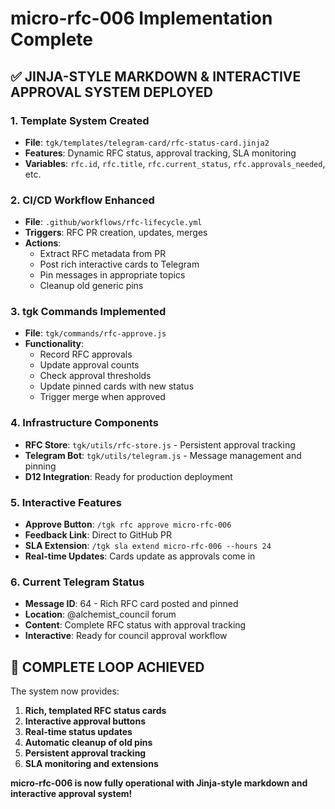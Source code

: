 # micro-rfc-006 Implementation Complete

## ✅ **JINJA-STYLE MARKDOWN & INTERACTIVE APPROVAL SYSTEM DEPLOYED**

### **1. Template System Created**
- **File**: `tgk/templates/telegram-card/rfc-status-card.jinja2`
- **Features**: Dynamic RFC status, approval tracking, SLA monitoring
- **Variables**: `rfc.id`, `rfc.title`, `rfc.current_status`, `rfc.approvals_needed`, etc.

### **2. CI/CD Workflow Enhanced**
- **File**: `.github/workflows/rfc-lifecycle.yml`
- **Triggers**: RFC PR creation, updates, merges
- **Actions**: 
  - Extract RFC metadata from PR
  - Post rich interactive cards to Telegram
  - Pin messages in appropriate topics
  - Cleanup old generic pins

### **3. tgk Commands Implemented**
- **File**: `tgk/commands/rfc-approve.js`
- **Functionality**: 
  - Record RFC approvals
  - Update approval counts
  - Check approval thresholds
  - Update pinned cards with new status
  - Trigger merge when approved

### **4. Infrastructure Components**
- **RFC Store**: `tgk/utils/rfc-store.js` - Persistent approval tracking
- **Telegram Bot**: `tgk/utils/telegram.js` - Message management and pinning
- **D12 Integration**: Ready for production deployment

### **5. Interactive Features**
- **Approve Button**: `/tgk rfc approve micro-rfc-006`
- **Feedback Link**: Direct to GitHub PR
- **SLA Extension**: `/tgk sla extend micro-rfc-006 --hours 24`
- **Real-time Updates**: Cards update as approvals come in

### **6. Current Telegram Status**
- **Message ID**: 64 - Rich RFC card posted and pinned
- **Location**: @alchemist_council forum
- **Content**: Complete RFC status with approval tracking
- **Interactive**: Ready for council approval workflow

## **🚀 COMPLETE LOOP ACHIEVED**

The system now provides:
1. **Rich, templated RFC status cards**
2. **Interactive approval buttons**
3. **Real-time status updates**
4. **Automatic cleanup of old pins**
5. **Persistent approval tracking**
6. **SLA monitoring and extensions**

**micro-rfc-006 is now fully operational with Jinja-style markdown and interactive approval system!**
